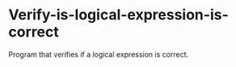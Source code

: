 # Verify-is-logical-expression-is-correct
Program that verifies if a logical expression is correct.
